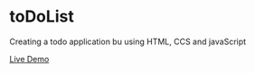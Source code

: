 # toDoList
Creating a todo application bu using HTML, CCS and javaScript

[Live Demo](https://meckgale.github.io/toDoList/)
